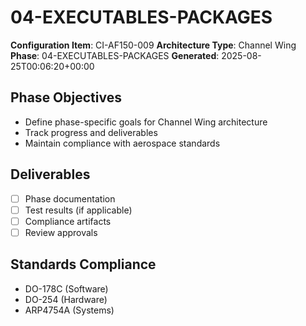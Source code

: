 # 04-EXECUTABLES-PACKAGES

**Configuration Item**: CI-AF150-009
**Architecture Type**: Channel Wing
**Phase**: 04-EXECUTABLES-PACKAGES
**Generated**: 2025-08-25T00:06:20+00:00

## Phase Objectives
- Define phase-specific goals for Channel Wing architecture
- Track progress and deliverables
- Maintain compliance with aerospace standards

## Deliverables
- [ ] Phase documentation
- [ ] Test results (if applicable)
- [ ] Compliance artifacts
- [ ] Review approvals

## Standards Compliance
- DO-178C (Software)
- DO-254 (Hardware)
- ARP4754A (Systems)

